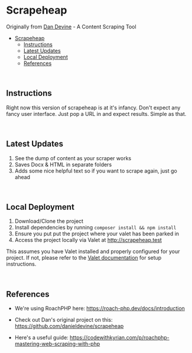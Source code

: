 # Scrapeheap

Originally from [Dan Devine](https://github.com/danieldevine) - A Content Scraping Tool

- [Scrapeheap](#scrapeheap)
  - [Instructions](#instructions)
  - [Latest Updates](#latest-updates)
  - [Local Deployment](#local-deployment)
  - [References](#references)

&nbsp;

## Instructions

Right now this version of scrapeheap is at it's infancy. Don't expect any fancy user interface. Just pop a URL in and expect results. Simple as that.

&nbsp;

## Latest Updates

1. See the dump of content as your scraper works
2. Saves Docx & HTML in separate folders
3. Adds some nice helpful text so if you want to scrape again, just go ahead

&nbsp;

## Local Deployment

1. Download/Clone the project
2. Install dependencies by running `composer install && npm install`
3. Ensure you put put the project where your valet has been parked in
4. Access the project locally via Valet at http://scrapeheap.test

This assumes you have Valet installed and properly configured for your project. If not, please refer to the [Valet documentation](https://laravel.com/docs/10.x/valet) for setup instructions.

&nbsp;

## References

- We're using RoachPHP here: https://roach-php.dev/docs/introduction

- Check out Dan's original project on this: https://github.com/danieldevine/scrapeheap

- Here's a useful guide: https://codewithkyrian.com/p/roachphp-mastering-web-scraping-with-php

